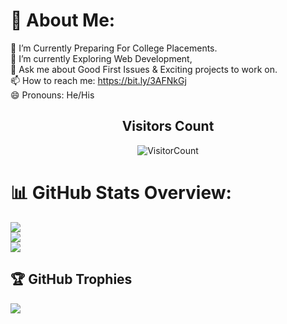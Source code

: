 
# 💫 About Me:
🔭 I’m Currently Preparing For College Placements.<br>🌱 I’m currently Exploring Web Development,<br>💬 Ask me about Good First Issues & Exciting projects to work on.<br>📫 How to reach me: https://bit.ly/3AFNkGj<br>😄 Pronouns: He/His


<p align="center">
    <h2 align="center">Visitors Count</h2>
    <p align="center">
      <img src="https://profile-counter.glitch.me/{deepesh0706}/count.svg" alt="VisitorCount">
    </p>
</p>

#


# 📊 GitHub Stats Overview:
![](https://github-readme-stats.vercel.app/api?username=deepesh0706&theme=merko&hide_border=false&include_all_commits=true&count_private=true)<br/>
![](https://github-readme-streak-stats.herokuapp.com/?user=deepesh0706&theme=merko&hide_border=false)<br/>
![](https://github-readme-stats.vercel.app/api/top-langs/?username=deepesh0706&theme=merko&hide_border=false&include_all_commits=true&count_private=true&layout=compact)

## 🏆 GitHub Trophies
![](https://github-profile-trophy.vercel.app/?username=deepesh0706&theme=discord&no-frame=false&no-bg=false&margin-w=4)

